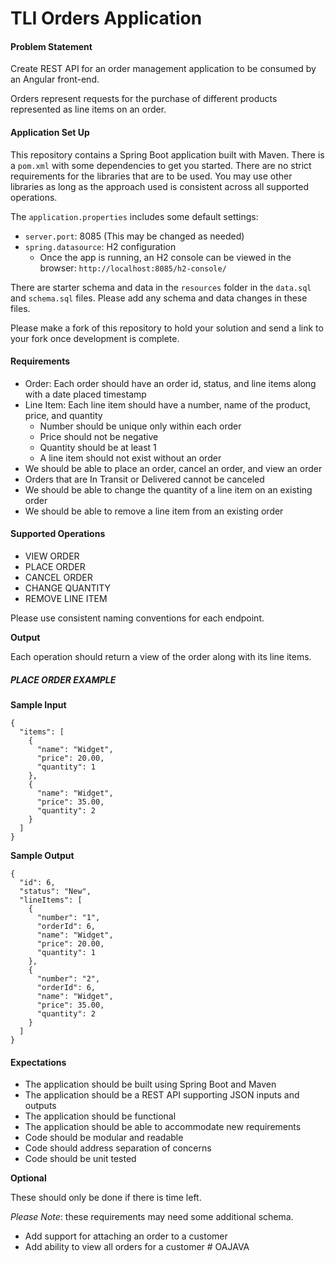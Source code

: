 # TLI Orders Application

#### Problem Statement

Create REST API for an order management application to be consumed by an Angular front-end.

Orders represent requests for the purchase of different products represented as line items on an order.

#### Application Set Up

This repository contains a Spring Boot application built with Maven. There is a `pom.xml` with some dependencies to get
you started. There are no strict requirements for the libraries that are to be used. You may use other libraries as
long as the approach used is consistent across all supported operations.

The `application.properties` includes some default settings:

* `server.port`: 8085 (This may be changed as needed)
* `spring.datasource`: H2 configuration
  * Once the app is running, an H2 console can be viewed in the browser: `http://localhost:8085/h2-console/`

There are starter schema and data in the `resources` folder in the `data.sql` and `schema.sql` files. Please add any 
schema and data changes in these files.

Please make a fork of this repository to hold your solution and send a link to your fork once development is complete.

#### Requirements

* Order: Each order should have an order id, status, and line items along with a date placed timestamp
* Line Item: Each line item should have a number, name of the product, price, and quantity
  * Number should be unique only within each order
  * Price should not be negative
  * Quantity should be at least 1
  * A line item should not exist without an order
* We should be able to place an order, cancel an order, and view an order
* Orders that are In Transit or Delivered cannot be canceled
* We should be able to change the quantity of a line item on an existing order
* We should be able to remove a line item from an existing order

#### Supported Operations

* VIEW ORDER
* PLACE ORDER
* CANCEL ORDER
* CHANGE QUANTITY
* REMOVE LINE ITEM

Please use consistent naming conventions for each endpoint.

**Output**

Each operation should return a view of the order along with its line items.

##### PLACE ORDER EXAMPLE

**Sample Input**

```
{
  "items": [
    {
      "name": "Widget",
      "price": 20.00,
      "quantity": 1
    },
    {
      "name": "Widget",
      "price": 35.00,
      "quantity": 2
    }
  ]
}
```

**Sample Output**
```
{
  "id": 6,
  "status": "New",
  "lineItems": [
    {
      "number": "1",
      "orderId": 6,
      "name": "Widget",
      "price": 20.00,
      "quantity": 1
    },
    {
      "number": "2",
      "orderId": 6,
      "name": "Widget",
      "price": 35.00,
      "quantity": 2
    }
  ]
}
```

#### Expectations

* The application should be built using Spring Boot and Maven
* The application should be a REST API supporting JSON inputs and outputs 
* The application should be functional
* The application should be able to accommodate new requirements
* Code should be modular and readable
* Code should address separation of concerns
* Code should be unit tested

**Optional**

These should only be done if there is time left.

_Please Note_: these requirements may need some additional schema.

* Add support for attaching an order to a customer
* Add ability to view all orders for a customer # OAJAVA
